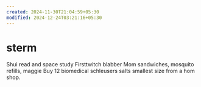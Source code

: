 ```yaml
---
created: 2024-11-30T21:04:59+05:30
modified: 2024-12-24T03:21:16+05:30
---
```


# sterm

Shui read and space study
Firsttwitch blabber
Mom sandwiches, mosquito refills, maggie
Buy 12 biomedical schleusers salts smallest size from a hom shop.
